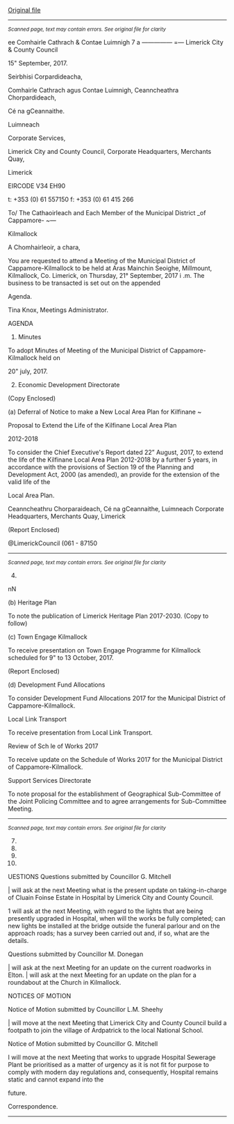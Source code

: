 [Original file](https://www.limerick.ie/sites/default/files/media/documents/2017-09/00%20Agenda%20Meeting%20210917.pdf)

---
*<small>Scanned page, text may contain errors. See original file for clarity</small>*  

ee Comhairle Cathrach
& Contae Luimnigh
7 a —————
=— Limerick City
& County Council

15" September, 2017.

Seirbhisi Corpardideacha,

Comhairle Cathrach agus Contae Luimnigh,
Ceanncheathra Chorpardideach,

Cé na gCeannaithe.

Luimneach

Corporate Services,

Limerick City and County Council,
Corporate Headquarters,
Merchants Quay,

Limerick

EIRCODE V34 EH90

t: +353 (0) 61 557150
f: +353 (0) 61 415 266

To/ The Cathaoirleach and Each Member of the Municipal District _of Cappamore- ~—

Kilmallock

A Chomhairleoir, a chara,

You are requested to attend a Meeting of the Municipal District of Cappamore-Kilmallock to be
held at Aras Mainchin Seoighe, Millmount, Kilmallock, Co. Limerick, on Thursday, 21°
September, 2017 i .m. The business to be transacted is set out on the appended

Agenda.

Tina Knox,
Meetings Administrator.

AGENDA

1. Minutes

To adopt Minutes of Meeting of the Municipal District of Cappamore-Kilmallock held on

20" july, 2017.

2. Economic Development Directorate

(Copy Enclosed)

(a) Deferral of Notice to make a New Local Area Plan for Kilfinane ~

Proposal to Extend the Life of the Kilfinane Local Area Plan

2012-2018

To consider the Chief Executive's Report dated 22” August, 2017, to extend the
life of the Kilfinane Local Area Plan 2012-2018 by a further 5 years, in
accordance with the provisions of Section 19 of the Planning and Development
Act, 2000 (as amended), an provide for the extension of the valid life of the

Local Area Plan.

Ceanncheathru Chorparaideach, Cé na gCeannaithe, Luimneach
Corporate Headquarters, Merchants Quay, Limerick

(Report Enclosed)

@LimerickCouncil
(061 - 87150


---
*<small>Scanned page, text may contain errors. See original file for clarity</small>*  

4.

nN

(b) Heritage Plan

To note the publication of Limerick Heritage Plan 2017-2030.
(Copy to follow)

(c) Town Engage Kilmallock

To receive presentation on Town Engage Programme for Kilmallock scheduled
for 9" to 13 October, 2017.

(Report Enclosed)

(d) Development Fund Allocations

To consider Development Fund Allocations 2017 for the Municipal District of
Cappamore-Kilmallock.

Local Link Transport

To receive presentation from Local Link Transport.

Review of Sch le of Works 2017

To receive update on the Schedule of Works 2017 for the Municipal District of
Cappamore-Kilmallock.

Support Services Directorate

To note proposal for the establishment of Geographical Sub-Committee of the Joint
Policing Committee and to agree arrangements for Sub-Committee Meeting.


---
*<small>Scanned page, text may contain errors. See original file for clarity</small>*  

7.

10.

11.

12.

UESTIONS
Questions submitted by Councillor G. Mitchell

| will ask at the next Meeting what is the present update on taking-in-charge of Cluain
Foinse Estate in Hospital by Limerick City and County Council.

1 will ask at the next Meeting, with regard to the lights that are being presently
upgraded in Hospital, when will the works be fully completed; can new lights be
installed at the bridge outside the funeral parlour and on the approach roads; has a
survey been carried out and, if so, what are the details.

Questions submitted by Councillor M. Donegan

| will ask at the next Meeting for an update on the current roadworks in Elton.
| will ask at the next Meeting for an update on the plan for a roundabout at the Church
in Kilmallock.

NOTICES OF MOTION

Notice of Motion submitted by Councillor L.M. Sheehy

| will move at the next Meeting that Limerick City and County Council build a footpath
to join the village of Ardpatrick to the local National School.

Notice of Motion submitted by Councillor G. Mitchell

I will move at the next Meeting that works to upgrade Hospital Sewerage Plant be
prioritised as a matter of urgency as it is not fit for purpose to comply with modern day
regulations and, consequently, Hospital remains static and cannot expand into the

future.

Correspondence.


---
